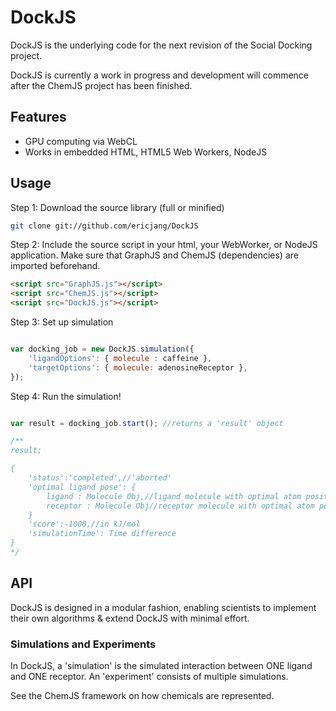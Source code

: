 # DockJS

DockJS is the underlying code for the next revision of the Social Docking project.

DockJS is currently a work in progress and development will commence after the ChemJS project has been finished.

## Features
- GPU computing via WebCL
- Works in embedded HTML, HTML5 Web Workers, NodeJS

## Usage

Step 1: Download the source library (full or minified)
```bash
git clone git://github.com/ericjang/DockJS
```

Step 2: Include the source script in your html, your WebWorker, or NodeJS application. Make sure that GraphJS and ChemJS (dependencies) are imported beforehand.

```html
<script src="GraphJS.js"></script>
<script src="ChemJS.js"></script>
<script src="DockJS.js"></script>
```

Step 3: Set up simulation
```JavaScript

var docking_job = new DockJS.simulation({
	'ligandOptions': { molecule : caffeine },
	'targetOptions': { molecule: adenosineReceptor },
});

```
Step 4: Run the simulation!
```JavaScript

var result = docking_job.start(); //returns a 'result' object

/**
result;

{
	'status':'completed',//'aborted'
	'optimal ligand pose': {
		ligand : Molecule Obj,//ligand molecule with optimal atom positions
		receptor : Molecule Obj//receptor molecule with optimal atom positions
	}
	'score':-1000,//in kJ/mol
	'simulationTime': Time difference
}
*/

```

## API

DockJS is designed in a modular fashion, enabling scientists to implement their own algorithms & extend DockJS with minimal effort. 

### Simulations and Experiments

In DockJS, a 'simulation' is the simulated interaction between ONE ligand and ONE receptor. An 'experiment' consists of multiple simulations.

See the ChemJS framework on how chemicals are represented.